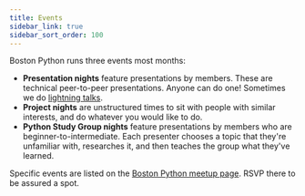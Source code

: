 ```yaml
---
title: Events
sidebar_link: true
sidebar_sort_order: 100
---
```


Boston Python runs three events most months:

- **Presentation nights** feature presentations by members.  These are technical peer-to-peer presentations.  Anyone can do one!  Sometimes we do [lightning talks](lightning.md).
- **Project nights** are unstructured times to sit with people with similar interests, and do whatever you would like to do.
- **Python Study Group nights** feature presentations by members who are beginner-to-intermediate. Each presenter chooses a topic that they're unfamiliar with, researches it, and then teaches the group what they've learned.

Specific events are listed on the [Boston Python meetup page](http://bostonpython.com).  RSVP there to be assured a spot.
